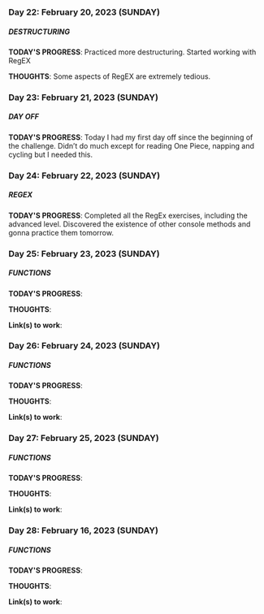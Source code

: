 ### Day 22: February 20, 2023 (SUNDAY)

##### DESTRUCTURING

**TODAY'S PROGRESS**: Practiced more destructuring. Started working with RegEX

**THOUGHTS**: Some aspects of RegEX are extremely tedious.

### Day 23: February 21, 2023 (SUNDAY)

##### DAY OFF

**TODAY'S PROGRESS**: Today I had my first day off since the beginning of the challenge. Didn’t do much except for reading One Piece, napping and cycling but I needed this.

### Day 24: February 22, 2023 (SUNDAY)

##### REGEX

**TODAY'S PROGRESS**: Completed all the RegEx exercises, including the advanced level. Discovered the existence of other console methods and gonna practice them tomorrow.

### Day 25: February 23, 2023 (SUNDAY)

##### FUNCTIONS

**TODAY'S PROGRESS**:

**THOUGHTS**:

**Link(s) to work**: []()

### Day 26: February 24, 2023 (SUNDAY)

##### FUNCTIONS

**TODAY'S PROGRESS**:

**THOUGHTS**:

**Link(s) to work**: []()

### Day 27: February 25, 2023 (SUNDAY)

##### FUNCTIONS

**TODAY'S PROGRESS**:

**THOUGHTS**:

**Link(s) to work**: []()

### Day 28: February 16, 2023 (SUNDAY)

##### FUNCTIONS

**TODAY'S PROGRESS**:

**THOUGHTS**:

**Link(s) to work**: []()

